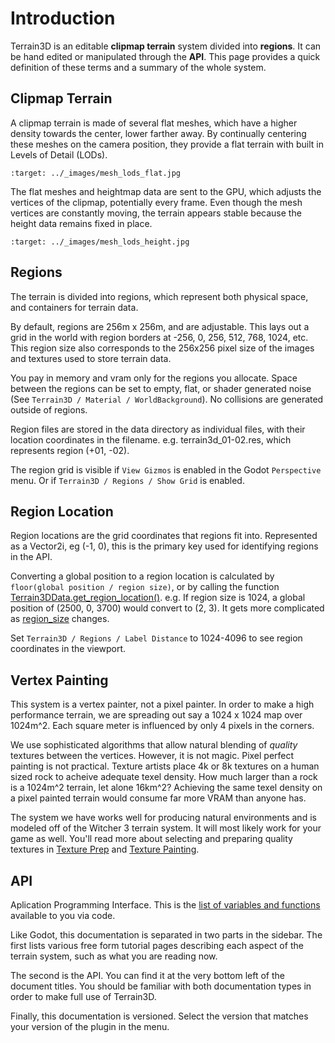 Introduction
=====================

Terrain3D is an editable **clipmap terrain** system divided into **regions**. It can be hand edited or manipulated through the **API**. This page provides a quick definition of these terms and a summary of the whole system.

## Clipmap Terrain

A clipmap terrain is made of several flat meshes, which have a higher density towards the center, lower farther away. By continually centering these meshes on the camera position, they provide a flat terrain with built in Levels of Detail (LODs).

```{image} images/mesh_lods_flat.jpg
:target: ../_images/mesh_lods_flat.jpg
```

The flat meshes and heightmap data are sent to the GPU, which adjusts the vertices of the clipmap, potentially every frame. Even though the mesh vertices are constantly moving, the terrain appears stable because the height data remains fixed in place.

```{image} images/mesh_lods_height.jpg
:target: ../_images/mesh_lods_height.jpg
```


## Regions

The terrain is divided into regions, which represent both physical space, and containers for terrain data.

By default, regions are 256m x 256m, and are adjustable. This lays out a grid in the world with region borders at -256, 0, 256, 512, 768, 1024, etc. This region size also corresponds to the 256x256 pixel size of the images and textures used to store terrain data.

You pay in memory and vram only for the regions you allocate. Space between the regions can be set to empty, flat, or shader generated noise (See `Terrain3D / Material / WorldBackground`). No collisions are generated outside of regions.

Region files are stored in the data directory as individual files, with their location coordinates in the filename. e.g. terrain3d_01-02.res, which represents region (+01, -02).

The region grid is visible if `View Gizmos` is enabled in the Godot `Perspective` menu. Or if `Terrain3D / Regions / Show Grid` is enabled.

## Region Location

Region locations are the grid coordinates that regions fit into. Represented as a Vector2i, eg (-1, 0), this is the primary key used for identifying regions in the API.

Converting a global position to a region location is calculated by `floor(global position / region size)`, or by calling the function [Terrain3DData.get_region_location()](../api/class_terrain3ddata.rst#class-terrain3ddata-method-get-region-location). e.g. If region size is 1024, a global position of (2500, 0, 3700) would convert to (2, 3). It gets more complicated as [region_size](../api/class_terrain3d.rst#class-terrain3d-property-region-size) changes.

Set `Terrain3D / Regions / Label Distance` to 1024-4096 to see region coordinates in the viewport.

## Vertex Painting

This system is a vertex painter, not a pixel painter. In order to make a high performance terrain, we are spreading out say a 1024 x 1024 map over 1024m^2. Each square meter is influenced by only 4 pixels in the corners. 

We use sophisticated algorithms that allow natural blending of *quality* textures between the vertices. However, it is not magic. Pixel perfect painting is not practical. Texture artists place 4k or 8k textures on a human sized rock to acheive adequate texel density. How much larger than a rock is a 1024m^2 terrain, let alone 16km^2? Achieving the same texel density on a pixel painted terrain would consume far more VRAM than anyone has.

The system we have works well for producing natural environments and is modeled off of the Witcher 3 terrain system. It will most likely work for your game as well. You'll read more about selecting and preparing quality textures in [Texture Prep](texture_prep.md) and [Texture Painting](texture_painting.md).


## API

Aplication Programming Interface. This is the [list of variables and functions](../api/index.rst) available to you via code.

Like Godot, this documentation is separated in two parts in the sidebar. The first lists various free form tutorial pages describing each aspect of the terrain system, such as what you are reading now. 

The second is the API. You can find it at the very bottom left of the document titles. You should be familiar with both documentation types in order to make full use of Terrain3D.

Finally, this documentation is versioned. Select the version that matches your version of the plugin in the menu.